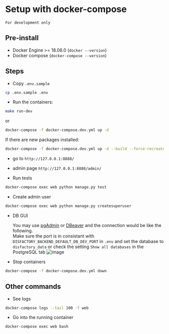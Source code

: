 # Setup with docker-compose

`For development only`

## Pre-install

- Docker Engine >= 18.06.0 (`docker --version`)
- Docker compose (`docker-compose --version`)

## Steps

- Copy `.env.sample`

```bash
cp .env.sample .env
```

- Run the containers:

```bash
make run-dev
```

or

```bash
docker-compose -f docker-compose.dev.yml up -d
```

If there are new packages installed:

```bash
docker-compose -f docker-compose.dev.yml up -d --build --force-recreate
```

- go to `http://127.0.0.1:8888/`
- admin page `http://127.0.0.1:8888/admin/`

- Run tests

```bash
docker-compose exec web python manage.py test
```

- Create admin user

```bash
docker-compose exec web python manage.py createsuperuser
```

- DB GUI

  You may use [pgAdmin](https://www.pgadmin.org/) or [DBeaver](https://dbeaver.io/) and the connection would be like the following. <br />
  Make sure the port is in consistant with `DISFACTORY_BACKEND_DEFAULT_DB_DEV_PORT` in `.env` and set the database to `disfactory_data` or check the setting `Show all databases` in the PostgreSQL tab ![image](https://i.imgur.com/8V1nDia.png)

- Stop containers

```bash
docker-compose -f docker-compose.dev.yml down
```

## Other commands

- See logs

```bash
docker-compose logs --tail 100 -f web

```

- Go into the running container

```bash
docker-compose exec web bash

```
